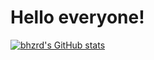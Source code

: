 # Hello everyone!

[![bhzrd's GitHub stats](https://github-readme-stats.vercel.app/api?username=ultamortisa&hide_border=true&show_icons=true&count_private=true&theme=gruvbox&bg_color=151515)](https://github.com/anuraghazra/github-readme-stats)

